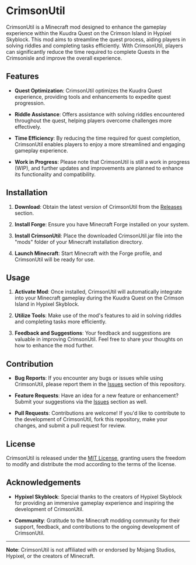 # CrimsonUtil

CrimsonUtil is a Minecraft mod designed to enhance the gameplay experience within the Kuudra Quest on the Crimson Island in Hypixel Skyblock. This mod aims to streamline the quest process, aiding players in solving riddles and completing tasks efficiently. With CrimsonUtil, players can significantly reduce the time required to complete Quests in the Crimsonisle and improve the overall experience.

## Features

- **Quest Optimization**: CrimsonUtil optimizes the Kuudra Quest experience, providing tools and enhancements to expedite quest progression.
  
- **Riddle Assistance**: Offers assistance with solving riddles encountered throughout the quest, helping players overcome challenges more effectively.
  
- **Time Efficiency**: By reducing the time required for quest completion, CrimsonUtil enables players to enjoy a more streamlined and engaging gameplay experience.
  
- **Work in Progress**: Please note that CrimsonUtil is still a work in progress (WIP), and further updates and improvements are planned to enhance its functionality and compatibility.

## Installation

1. **Download**: Obtain the latest version of CrimsonUtil from the [Releases](https://github.com/CrimsonUtil/Crimson-Util/releases) section.
  
2. **Install Forge**: Ensure you have Minecraft Forge installed on your system.
  
3. **Install CrimsonUtil**: Place the downloaded CrimsonUtil.jar file into the "mods" folder of your Minecraft installation directory.

4. **Launch Minecraft**: Start Minecraft with the Forge profile, and CrimsonUtil will be ready for use.

## Usage

1. **Activate Mod**: Once installed, CrimsonUtil will automatically integrate into your Minecraft gameplay during the Kuudra Quest on the Crimson Island in Hypixel Skyblock.
  
2. **Utilize Tools**: Make use of the mod's features to aid in solving riddles and completing tasks more efficiently.
  
3. **Feedback and Suggestions**: Your feedback and suggestions are valuable in improving CrimsonUtil. Feel free to share your thoughts on how to enhance the mod further.

## Contribution

- **Bug Reports**: If you encounter any bugs or issues while using CrimsonUtil, please report them in the [Issues](https://github.com/CrimsonUtil/Crimson-Util/issues) section of this repository.
  
- **Feature Requests**: Have an idea for a new feature or enhancement? Submit your suggestions via the [Issues](https://github.com/CrimsonUtil/Crimson-Util/issues) section as well.
  
- **Pull Requests**: Contributions are welcome! If you'd like to contribute to the development of CrimsonUtil, fork this repository, make your changes, and submit a pull request for review.

## License

CrimsonUtil is released under the [MIT License](https://opensource.org/licenses/MIT), granting users the freedom to modify and distribute the mod according to the terms of the license.

## Acknowledgements

- **Hypixel Skyblock**: Special thanks to the creators of Hypixel Skyblock for providing an immersive gameplay experience and inspiring the development of CrimsonUtil.
  
- **Community**: Gratitude to the Minecraft modding community for their support, feedback, and contributions to the ongoing development of CrimsonUtil.

---

**Note**: CrimsonUtil is not affiliated with or endorsed by Mojang Studios, Hypixel, or the creators of Minecraft.
